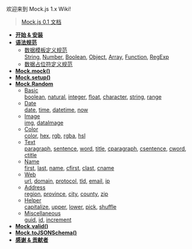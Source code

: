 欢迎来到 Mock.js 1.x Wiki! 

> [Mock.js 0.1 文档](http://mockjs.com/0.1/)

* **[开始 & 安装](/nuysoft/Mock/wiki/Getting-Started)**
* **[语法规范](/nuysoft/Mock/wiki/Syntax-Specification)**
    * [数据模板定义规范](/nuysoft/Mock/wiki/Syntax-Specification#数据模板定义规范-dtd)
        <br>
        [String](/nuysoft/Mock/wiki/Syntax-Specification#1-属性值是字符串-string),
        [Number](/nuysoft/Mock/wiki/Syntax-Specification#2-属性值是数字-number),
        [Boolean](/nuysoft/Mock/wiki/Syntax-Specification#3-属性值是布尔型-boolean),
        [Object](/nuysoft/Mock/wiki/Syntax-Specification#4-属性值是对象-object),
        [Array](/nuysoft/Mock/wiki/Syntax-Specification#5-属性值是数组-array),
        [Function](/nuysoft/Mock/wiki/Syntax-Specification#6-属性值是函数-function),
        [RegExp](/nuysoft/Mock/wiki/Syntax-Specification#7-属性值是正则表达式-regexp)
    * [数据占位符定义规范](/nuysoft/Mock/wiki/Syntax-Specification#数据占位符定义规范-dtd)
* **[Mock.mock()](/nuysoft/Mock/wiki/Mock.mock())**
* **[Mock.setup()](/nuysoft/Mock/wiki/Mock.setup())**
* **[Mock.Random](/nuysoft/Mock/wiki/Mock.Random)**
    * [Basic](/nuysoft/Mock/wiki/Basic)
        <br>
        [boolean](/nuysoft/Mock/wiki/Basic#randomboolean-min-max-current-),
        [natural](/nuysoft/Mock/wiki/Basic#randomnatural-min-max-),
        [integer](/nuysoft/Mock/wiki/Basic#randominteger-min-max-),
        [float](/nuysoft/Mock/wiki/Basic#randomfloat-min-max-dmin-dmax-),
        [character](/nuysoft/Mock/wiki/Basic#randomcharacter-pool-),
        [string](/nuysoft/Mock/wiki/Basic#randomstring-pool-min-max-),
        [range](/nuysoft/Mock/wiki/Basic#randomrange-start-stop-step-)
    * [Date](/nuysoft/Mock/wiki/Date)
        <br>
        [date](/nuysoft/Mock/wiki/Date#randomdate-format-),
        [time](/nuysoft/Mock/wiki/Date#randomtime-format-),
        [datetime](/nuysoft/Mock/wiki/Date#randomdatetime-format-),
        [now](/nuysoft/Mock/wiki/Date#randomnow-unit-format-)
    * [Image](/nuysoft/Mock/wiki/Image)
        <br>
        [img](/nuysoft/Mock/wiki/Image#randomimage-size-background-foreground-format-text-),
        [dataImage](/nuysoft/Mock/wiki/Image#randomdataimage-size-text-)
    * [Color](/nuysoft/Mock/wiki/Color)
        <br>
        [color](/nuysoft/Mock/wiki/Color#randomcolor),
        [hex](/nuysoft/Mock/wiki/Color#randomhex),
        [rgb](/nuysoft/Mock/wiki/Color#randomrgb),
        [rgba](/nuysoft/Mock/wiki/Color#randomrgba),
        [hsl](/nuysoft/Mock/wiki/Color#randomhsl)
    * [Text](/nuysoft/Mock/wiki/Text)
        <br>
        [paragraph](/nuysoft/Mock/wiki/Text#randomparagraph-min-max-),
        [sentence](/nuysoft/Mock/wiki/Text#randomsentence-min-max-),
        [word](/nuysoft/Mock/wiki/Text#randomword-min-max-),
        [title](/nuysoft/Mock/wiki/Text#randomtitle-min-max-),
        [cparagraph](/nuysoft/Mock/wiki/Text#randomcparagraph-min-max-),
        [csentence](/nuysoft/Mock/wiki/Text#randomcsentence-min-max-),
        [cword](/nuysoft/Mock/wiki/Text#randomcword-pool-min-max-),
        [ctitle](/nuysoft/Mock/wiki/Text#randomctitle-min-max-)
    * [Name](/nuysoft/Mock/wiki/Name)
        <br>
        [first](/nuysoft/Mock/wiki/Name#randomfirst),
        [last](/nuysoft/Mock/wiki/Name#randomlast),
        [name](/nuysoft/Mock/wiki/Name#randomname-middle-),
        [cfirst](/nuysoft/Mock/wiki/Name#randomcfirst),
        [clast](/nuysoft/Mock/wiki/Name#randomclast),
        [cname](/nuysoft/Mock/wiki/Name#randomcname)
    * [Web](/nuysoft/Mock/wiki/Web)
        <br>
        [url](/nuysoft/Mock/wiki/Web#randomurl-protocol-host-),
        [domain](/nuysoft/Mock/wiki/Web#randomdomain),
        [protocol](/nuysoft/Mock/wiki/Web#randomprotocol),
        [tld](/nuysoft/Mock/wiki/Web#randomtld),
        [email](/nuysoft/Mock/wiki/Web#randomemail-domain-),
        [ip](/nuysoft/Mock/wiki/Web#randomip)
    * [Address](/nuysoft/Mock/wiki/Address)
        <br>
        [region](/nuysoft/Mock/wiki/Address#randomregion),
        [province](/nuysoft/Mock/wiki/Address#randomprovince),
        [city](/nuysoft/Mock/wiki/Address#randomcity-prefix-),
        [county](/nuysoft/Mock/wiki/Address#randomcounty-prefix-),
        [zip](/nuysoft/Mock/wiki/Address#randomzip)
    * [Helper](/nuysoft/Mock/wiki/Helper)
        <br>
        [capitalize](/nuysoft/Mock/wiki/Helper#randomcapitalize-word-),
        [upper](/nuysoft/Mock/wiki/Helper#randomupper-str-),
        [lower](/nuysoft/Mock/wiki/Helper#randomlower-str-),
        [pick](/nuysoft/Mock/wiki/Helper#randompick-arr-),
        [shuffle](/nuysoft/Mock/wiki/Helper#randomshuffle-arr-)
    * [Miscellaneous](/nuysoft/Mock/wiki/Miscellaneous)
        <br>
        [guid](/nuysoft/Mock/wiki/Miscellaneous#randomguid),
        [id](/nuysoft/Mock/wiki/Miscellaneous#randomid),
        [increment](/nuysoft/Mock/wiki/Miscellaneous#randomincrement-step-)
* **[Mock.valid()](/nuysoft/Mock/wiki/Mock.valid())**
* **[Mock.toJSONSchema()](/nuysoft/Mock/wiki/Mock.toJSONSchema())**
* **[感谢 & 贡献者](/nuysoft/Mock/wiki/Thanks-&-Contributors)**